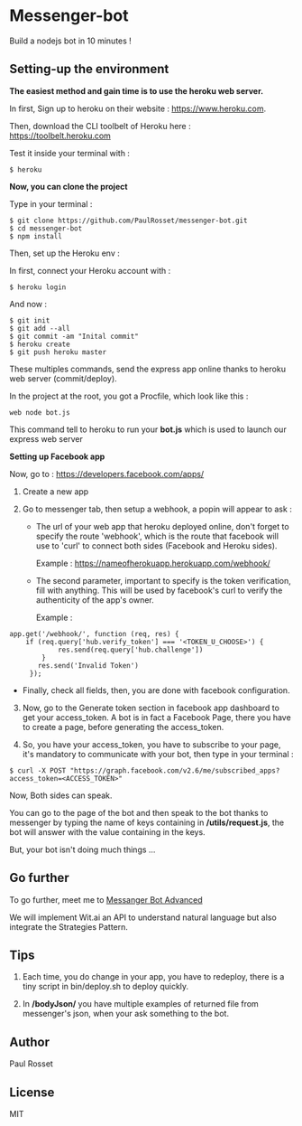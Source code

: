 # Messenger-bot

Build a nodejs bot in 10 minutes !

## Setting-up the environment

__The easiest method and gain time is to use the heroku web server.__
 
In first, Sign up to heroku on their website : https://www.heroku.com.

Then, download the CLI toolbelt of Heroku here : https://toolbelt.heroku.com

Test it inside your terminal with :
```
$ heroku
```

__Now, you can clone the project__

Type in your terminal : 

```
$ git clone https://github.com/PaulRosset/messenger-bot.git
$ cd messenger-bot
$ npm install
```

Then, set up the Heroku env :

In first, connect your Heroku account with :

```
$ heroku login
``` 

And now :

```
$ git init
$ git add --all
$ git commit -am "Inital commit"
$ heroku create
$ git push heroku master
```
These multiples commands, send the express app online thanks to heroku web server (commit/deploy).

In the project at the root, you got a Procfile, which look like this :

```
web node bot.js
```
This command tell to heroku to run your __bot.js__ which is used to launch our express web server

__Setting up Facebook app__

Now, go to : https://developers.facebook.com/apps/

1. Create a new app

2. Go to messenger tab, then setup a webhook, a popin will appear to ask :
   - The url of your web app that heroku deployed online, don't forget to specify the route 'webhook', which is the route that facebook will use to 'curl' to connect both sides (Facebook and Heroku sides).
 	
 	    Example : https://nameofherokuapp.herokuapp.com/webhook/
 	
   - The second parameter, important to specify is the token verification, fill with anything. This will be used by facebook's curl to verify the authenticity of the app's owner. 
 	
 	    Example : 
```
app.get('/webhook/', function (req, res) {
    if (req.query['hub.verify_token'] === '<TOKEN_U_CHOOSE>') {
            res.send(req.query['hub.challenge'])
        }
       res.send('Invalid Token')
     });
```
   - Finally, check all fields, then, you are done with facebook configuration.

3. Now, go to the Generate token section in facebook app dashboard to get your access_token. A bot is in fact a Facebook Page, there you have to create a page, before generating the access_token.
  
4. So, you have your access_token, you have to subscribe to your page, it's mandatory to communicate with your bot, then type in your terminal :

```
$ curl -X POST "https://graph.facebook.com/v2.6/me/subscribed_apps?access_token=<ACCESS_TOKEN>"
```

Now, Both sides can speak.

You can go to the page of the bot and then speak to the bot thanks to messenger by typing the name of keys containing in __/utils/request.js__, the bot will answer with the value containing in the keys.

But, your bot isn't doing much things ...

 ## Go further

 To go further, meet me to [Messanger Bot Advanced](https://github.com/PaulRosset/messanger-bot-advanced.git)
 
 We will implement Wit.ai an API to understand natural language but also integrate the Strategies Pattern. 

 ## Tips
 
 1. Each time, you do change in your app, you have to redeploy, there is a tiny script in bin/deploy.sh to deploy quickly.
 
 2. In __/bodyJson/__ you have multiple examples of returned file from messenger's json, when your ask something to the bot.
 
## Author

Paul Rosset

## License

MIT
